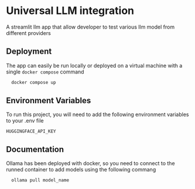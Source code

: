 
# Universal LLM integration

A streamlit llm app that allow developer to test various llm model from different providers


## Deployment

The app can easily be run locally or deployed on a virtual machine with a single `docker compose` command

```bash
  docker compose up
```


## Environment Variables

To run this project, you will need to add the following environment variables to your .env file

`HUGGINGFACE_API_KEY`


## Documentation

Ollama has been deployed with docker, so you need to connect to the runned container to add models using the following commang


```bash
  ollama pull model_name
```

